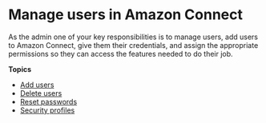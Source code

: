 # Manage users in Amazon Connect<a name="manage-users"></a>

As the admin one of your key responsibilities is to manage users, add users to Amazon Connect, give them their credentials, and assign the appropriate permissions so they can access the features needed to do their job\.

**Topics**
+ [Add users](user-management.md)
+ [Delete users](delete-users.md)
+ [Reset passwords](password-reset.md)
+ [Security profiles](connect-security-profiles.md)
